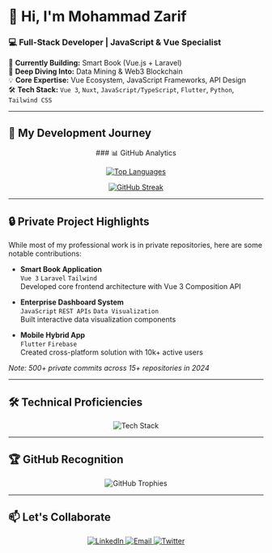 # 👋 Hi, I'm Mohammad Zarif

### 💻 Full-Stack Developer | JavaScript & Vue Specialist

🔭 **Currently Building:** Smart Book (Vue.js + Laravel)  
🌱 **Deep Diving Into:** Data Mining & Web3 Blockchain  
💡 **Core Expertise:** Vue Ecosystem, JavaScript Frameworks, API Design  
🛠 **Tech Stack:** `Vue 3`, `Nuxt`, `JavaScript/TypeScript`, `Flutter`, `Python`, `Tailwind CSS`  

---

## 🚀 My Development Journey


<div align="center">
### 📊 GitHub Analytics



[![Top Languages](https://github-readme-stats.vercel.app/api/top-langs/?username=Zarif2024&layout=compact&theme=vue-dark&hide=html,css,scss&langs_count=6&exclude_repo=private-repo-1,private-repo-2)](https://github.com/Zarif2024)

[![GitHub Streak](https://github-readme-streak-stats.herokuapp.com/?user=Zarif2024&theme=vue-dark&hide_border=true)](https://github.com/Zarif2024)

</div>

---

## 🔒 Private Project Highlights

While most of my professional work is in private repositories, here are some notable contributions:

- **Smart Book Application**  
  `Vue 3` `Laravel` `Tailwind`  
  Developed core frontend architecture with Vue 3 Composition API
  
- **Enterprise Dashboard System**  
  `JavaScript` `REST APIs` `Data Visualization`  
  Built interactive data visualization components
  
- **Mobile Hybrid App**  
  `Flutter` `Firebase`  
  Created cross-platform solution with 10k+ active users

*Note: 500+ private commits across 15+ repositories in 2024*

---

## 🛠 Technical Proficiencies

<p align="center">
  <img src="https://skillicons.dev/icons?i=js,ts,vue,nuxt,flutter,py,laravel,tailwind,nodejs,mongodb,mysql,git,github,figma&perline=7" alt="Tech Stack">
</p>

---

## 🏆 GitHub Recognition

<div align="center">
  
![GitHub Trophies](https://github-profile-trophy.vercel.app/?username=Zarif2024&theme=onedark&no-frame=true&row=2&column=4&margin-w=15)

</div>

---

## 📫 Let's Collaborate

<p align="center">
  <a href="https://linkedin.com/in/mohammad-zarif-hossain-yar">
    <img src="https://img.shields.io/badge/-LinkedIn-0077B5?style=for-the-badge&logo=linkedin&logoColor=white" alt="LinkedIn">
  </a>
  <a href="mailto:mohammadzarifhossainyar@gmail.com">
    <img src="https://img.shields.io/badge/-Email-D14836?style=for-the-badge&logo=gmail&logoColor=white" alt="Email">
  </a>
  <a href="https://twitter.com/yourhandle">
    <img src="https://img.shields.io/badge/-Twitter-1DA1F2?style=for-the-badge&logo=twitter&logoColor=white" alt="Twitter">
  </a>
</p>
